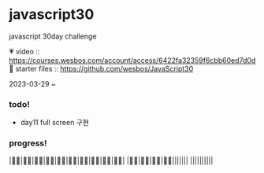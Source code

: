 # javascript30
javascript 30day challenge

💗 video :: https://courses.wesbos.com/account/access/6422fa32359f6cbb60ed7d0d
👀 starter files :: https://github.com/wesbos/JavaScript30

2023-03-29 ~ 

### todo!
- day11 full screen 구현 

### progress!
|👍🏻|👍🏻|👍🏻|👍🏻|👍🏻|👍🏻|👍🏻|👍🏻|👍🏻|👍🏻|
|👍🏻|👍🏻|👍🏻|👍🏻|||||||
||||||||||